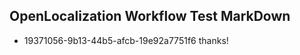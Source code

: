 ## OpenLocalization Workflow Test MarkDown
* 19371056-9b13-44b5-afcb-19e92a7751f6 thanks!

<!--HONumber=Aug16_HO4-->


